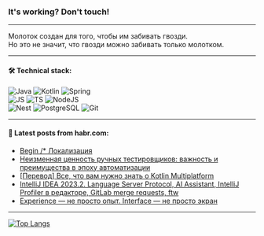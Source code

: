 ### It's working? Don't touch!

---
Молоток создан для того, чтобы им забивать гвозди. <br>
Но это не значит, что гвозди можно забивать только молотком.

---

#### 🛠️ Technical stack:

![Java](https://img.shields.io/badge/Java-informational?logo=Oracle&style=flat&logoColor=white&color=FF4500)
![Kotlin](https://img.shields.io/badge/Kotlin-informational?logo=Kotlin&style=flat&logoColor=white&color=774D97)
![Spring](https://img.shields.io/badge/SpringBoot-informational?logo=SpringBoot&style=flat&logoColor=white&color=6DB33F) <br>
![JS](https://img.shields.io/badge/JS-informational?logo=javaScript&style=flat&logoColor=black&color=F7Df1E)
![TS](https://img.shields.io/badge/TypeScript-informational?logo=typeScript&style=flat&logoColor=black&color=0667A8)
![NodeJS](https://img.shields.io/badge/NodeJS-informational?logo=node.js&style=flat&logoColor=white&color=70A760) <br>
![Nest](https://img.shields.io/badge/NestJS-informational?logo=NestJS&style=flat&logoColor=white&color=E0234E)
![PostgreSQL](https://img.shields.io/badge/PostgreSQL-informational?logo=PostgreSQL&style=flat&logoColor=white&color=DAA520)
![Git](https://img.shields.io/badge/Git-informational?logo=git&style=flat&logoColor=white&color=778899)

___

#### 💬 Latest posts from habr.com:

<!-- BLOG-POST-LIST:START -->
- [Begin /* Локализация](https://habr.com/ru/articles/751272/?utm_source=habrahabr&utm_medium=rss&utm_campaign=751272)
- [Неизменная ценность ручных тестировщиков: важность и преимущества в эпоху автоматизации](https://habr.com/ru/articles/751252/?utm_source=habrahabr&utm_medium=rss&utm_campaign=751252)
- [[Перевод] Все, что вам нужно знать о Kotlin Multiplatform](https://habr.com/ru/companies/otus/articles/751192/?utm_source=habrahabr&utm_medium=rss&utm_campaign=751192)
- [IntelliJ IDEA 2023.2. Language Server Protocol, AI Assistant, IntelliJ Profiler в редакторе, GitLab merge requests, ftw](https://habr.com/ru/companies/bar/articles/751248/?utm_source=habrahabr&utm_medium=rss&utm_campaign=751248)
- [Experience — не просто опыт. Interface — не просто экран](https://habr.com/ru/articles/751246/?utm_source=habrahabr&utm_medium=rss&utm_campaign=751246)
<!-- BLOG-POST-LIST:END -->

---
[![Top Langs](https://github-readme-stats-git-master-advtsetting-gmailcom.vercel.app/api/top-langs/?username=zloylis&langs_count=10&hide_title=false&title_color=e6edf3&size_weight=0.5&count_weight=0.5&layout=compact&hide_border=true&theme=dracula)](https://github.com/zloylis)

<!-- ![GitHub stats](https://github-readme-stats-git-master-advtsetting-gmailcom.vercel.app/api?username=zloylis&show_icons=true&hide_border=true&theme=dracula&hide_title=true&include_all_commits=true&count_private=true&hide=contribs&hide_rank=true) -->
